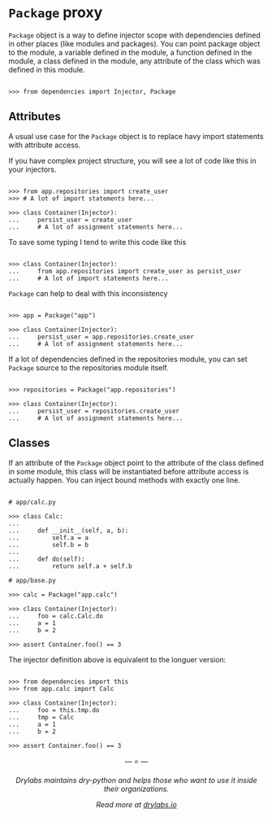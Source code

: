 # `Package` proxy

`Package` object is a way to define injector scope with dependencies
defined in other places (like modules and packages). You can point
package object to the module, a variable defined in the module, a
function defined in the module, a class defined in the module, any
attribute of the class which was defined in this module.

```pycon

>>> from dependencies import Injector, Package

```

## Attributes

A usual use case for the `Package` object is to replace havy import
statements with attribute access.

If you have complex project structure, you will see a lot of code like
this in your injectors.

```pycon

>>> from app.repositories import create_user
>>> # A lot of import statements here...

>>> class Container(Injector):
...     persist_user = create_user
...     # A lot of assignment statements here...

```

To save some typing I tend to write this code like this

```pycon

>>> class Container(Injector):
...     from app.repositories import create_user as persist_user
...     # A lot of import statements here...

```

`Package` can help to deal with this inconsistency

```pycon

>>> app = Package("app")

>>> class Container(Injector):
...     persist_user = app.repositories.create_user
...     # A lot of assignment statements here...

```

If a lot of dependencies defined in the repositories module, you can
set `Package` source to the repositories module itself.

```pycon

>>> repositories = Package("app.repositories")

>>> class Container(Injector):
...     persist_user = repositories.create_user
...     # A lot of assignment statements here...

```

## Classes

If an attribute of the `Package` object point to the attribute of the
class defined in some module, this class will be instantiated before
attribute access is actually happen. You can inject bound methods with
exactly one line.

```pycon

# app/calc.py

>>> class Calc:
...
...     def __init__(self, a, b):
...         self.a = a
...         self.b = b
...
...     def do(self):
...         return self.a + self.b

# app/base.py

>>> calc = Package("app.calc")

>>> class Container(Injector):
...     foo = calc.Calc.do
...     a = 1
...     b = 2

>>> assert Container.foo() == 3

```

The injector definition above is equivalent to the longuer version:

```pycon

>>> from dependencies import this
>>> from app.calc import Calc

>>> class Container(Injector):
...     foo = this.tmp.do
...     tmp = Calc
...     a = 1
...     b = 2

>>> assert Container.foo() == 3

```

<p align="center">&mdash; ⭐️ &mdash;</p>
<p align="center"><i>Drylabs maintains dry-python and helps those who want to use it inside their organizations.</i></p>
<p align="center"><i>Read more at <a href="https://drylabs.io">drylabs.io</a></i></p>
